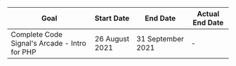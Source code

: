 |Goal|Start Date|End Date|Actual End Date|
|----|----------|--------|---------------|
|Complete Code Signal's Arcade - Intro for PHP|26 August 2021|31 September 2021|-|

